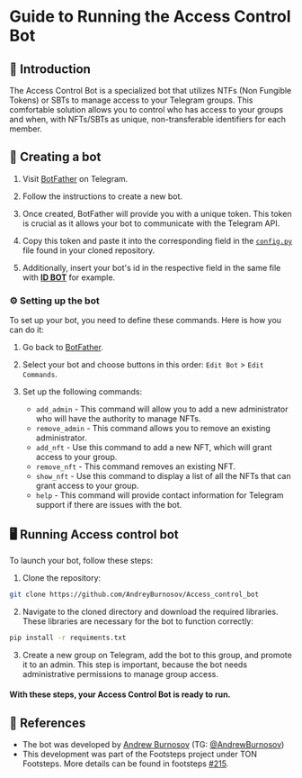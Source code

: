 # Guide to Running the Access Control Bot

## 👋 Introduction

The Access Control Bot is a specialized bot that utilizes NTFs (Non Fungible Tokens) or SBTs to manage access to your Telegram groups. This comfortable solution allows you to control who has access to your groups and when, with NFTs/SBTs as unique, non-transferable identifiers for each member.

## 🤖 Creating a bot

1.  Visit [BotFather](https://t.me/BotFather) on Telegram.

2.  Follow the instructions to create a new bot.

3.  Once created, BotFather will provide you with a unique token. This token is crucial as it allows your bot to communicate with the Telegram API.

4.  Copy this token and paste it into the corresponding field in the [`config.py`](https://github.com/AndreyBurnosov/Access_control_bot/blob/master/config.py) file found in your cloned repository.

5.  Additionally, insert your bot's id in the respective field in the same file with [**ID BOT**](https://t.me/myidbot) for example.

### ⚙️ Setting up the bot

To set up your bot, you need to define these commands. Here is how you can do it:

1.  Go back to [BotFather](https://t.me/BotFather).

2.  Select your bot and choose buttons in this order: `Edit Bot` > `Edit Commands`.

3.  Set up the following commands:

    - `add_admin` - This command will allow you to add a new administrator who will have the authority to manage NFTs.
    - `remove_admin` - This command allows you to remove an existing administrator.
    - `add_nft` - Use this command to add a new NFT, which will grant access to your group.
    - `remove_nft` - This command removes an existing NFT.
    - `show_nft` - Use this command to display a list of all the NFTs that can grant access to your group.
    - `help` - This command will provide contact information for Telegram support if there are issues with the bot.

## 🖥 Running Access control bot

To launch your bot, follow these steps:

1.  Clone the repository:

```bash
git clone https://github.com/AndreyBurnosov/Access_control_bot
```

2.  Navigate to the cloned directory and download the required libraries. These libraries are necessary for the bot to function correctly:

```bash
pip install -r requiments.txt
```

3.  Create a new group on Telegram, add the bot to this group, and promote it to an admin. This step is important, because the bot needs administrative permissions to manage group access.

#### With these steps, your Access Control Bot is ready to run.

## 📌 References

- The bot was developed by [Andrew Burnosov](https://github.com/AndreyBurnosov) (TG: [@AndrewBurnosov](https://t.me/AndreyBurnosov))
- This development was part of the Footsteps project under TON Footsteps. More details can be found in footsteps [#215](https://github.com/ton-society/ton-footsteps/issues/215).
